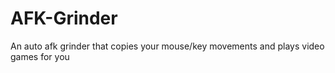 # AFK-Grinder
An auto afk grinder that copies your mouse/key movements and plays video games for you
